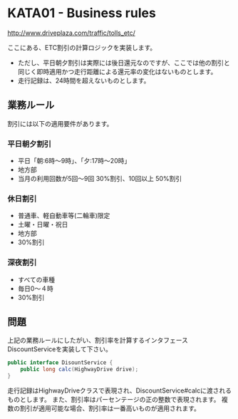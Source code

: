 # KATA01 - Business rules

http://www.driveplaza.com/traffic/tolls_etc/

ここにある、ETC割引の計算ロジックを実装します。

- ただし、平日朝夕割引は実際には後日還元なのですが、ここでは他の割引と同じく即時適用かつ走行距離による還元率の変化はないものとします。
- 走行記録は、24時間を超えないものとします。


## 業務ルール

割引には以下の適用要件があります。

### 平日朝夕割引

- 平日「朝:6時〜9時」、「夕:17時〜20時」
- 地方部　
- 当月の利用回数が5回〜9回 30%割引、10回以上 50%割引

### 休日割引

- 普通車、軽自動車等(二輪車)限定
- 土曜・日曜・祝日
- 地方部
- 30%割引

### 深夜割引

- すべての車種
- 毎日0〜４時
- 30%割引

## 問題

上記の業務ルールにしたがい、割引率を計算するインタフェースDiscountServiceを実装して下さい。

```java
public interface DisountService {
    public long calc(HighwayDrive drive);
}
```

走行記録はHighwayDriveクラスで表現され、DiscountService#calcに渡されるものとします。
また、割引率はパーセンテージの正の整数で表現されます。
複数の割引が適用可能な場合、割引率は一番高いものが適用されます。
